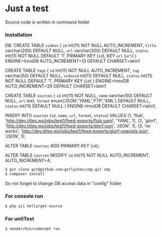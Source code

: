 # Just a test
Source code is written in command folder

### Installation
DB:
CREATE TABLE `videos` (
 `id` int(11) NOT NULL AUTO_INCREMENT,
 `title` varchar(200) DEFAULT NULL,
 `url` varchar(300) DEFAULT NULL,
 `status` int(11) NOT NULL DEFAULT '1',
 PRIMARY KEY (`id`),
 KEY `url` (`url`)
) ENGINE=InnoDB AUTO_INCREMENT=13 DEFAULT CHARSET=latin1

CREATE TABLE `tags` (
 `id` int(11) NOT NULL AUTO_INCREMENT,
 `tag` varchar(50) DEFAULT NULL,
 `videoid` int(11) DEFAULT NULL,
 `status` int(11) NOT NULL DEFAULT '1',
 PRIMARY KEY (`id`)
) ENGINE=InnoDB AUTO_INCREMENT=29 DEFAULT CHARSET=latin1

CREATE TABLE `sources` (
  `id` int(11) NOT NULL,
  `name` varchar(50) DEFAULT NULL,
  `url` text,
  `format` enum('JSON','YAML','FTP','XML') DEFAULT NULL,
  `status` int(11) DEFAULT NULL
) ENGINE=InnoDB DEFAULT CHARSET=latin1;


INSERT INTO `sources` (`id`, `name`, `url`, `format`, `status`) VALUES
(1, 'flub', 'http://dev.titles.ws/jobs/test1/feed-exports/flub.yaml', 'YAML', 1),
(2, 'glorf', 'http://dev.titles.ws/jobs/test1/feed-exports/glorf.json', 'JSON', 1),
(3, 'no works', 'http://dev.titles.ws/jobs/test1/feed-exports/glorf-noexists.json', 'JSON', 1);


ALTER TABLE `sources`
  ADD PRIMARY KEY (`id`);

ALTER TABLE `sources`
  MODIFY `id` int(11) NOT NULL AUTO_INCREMENT, AUTO_INCREMENT=4;


```sh
$ git clone git@github.com:gorlychev/cmp.git cmp
$ composer install
```
Do not forget to change DB access data in "config" folder


### For console run
```sh
$ php yii hello/get-source
```

### For unitTest
```sh
$ vendor/bin/codecept run
```
